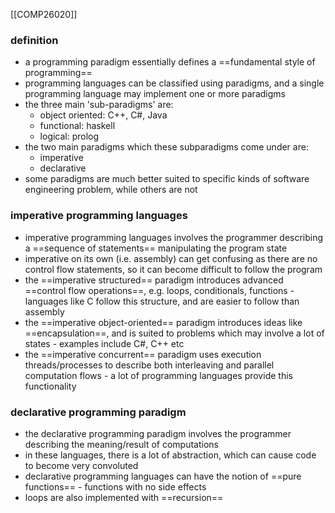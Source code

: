 [[COMP26020]]

### definition
- a programming paradigm essentially defines a ==fundamental style of programming==
- programming languages can be classified using paradigms, and a single programming language may implement one or more paradigms
- the three main 'sub-paradigms' are:
	- object oriented: C++, C#, Java
	- functional: haskell
	- logical: prolog
- the two main paradigms which these subparadigms come under are:
	- imperative
	- declarative
- some paradigms are much better suited to specific kinds of software engineering problem, while others are not

### imperative programming languages
- imperative programming languages involves the programmer describing a ==sequence of statements== manipulating the program state
- imperative on its own (i.e. assembly) can get confusing as there are no control flow statements, so it can become difficult to follow the program
- the ==imperative structured== paradigm introduces advanced ==control flow operations==, e.g. loops, conditionals, functions - languages like C follow this structure, and are easier to follow than assembly
- the ==imperative object-oriented== paradigm introduces ideas like ==encapsulation==, and is suited to problems which may involve a lot of states - examples include C#, C++ etc
- the ==imperative concurrent== paradigm uses execution threads/processes to describe both interleaving and parallel computation flows - a lot of programming languages provide this functionality

### declarative programming paradigm
- the declarative programming paradigm involves the programmer describing the meaning/result of computations
- in these languages, there is a lot of abstraction, which can cause code to become very convoluted
- declarative programming languages can have the notion of ==pure functions== - functions with no side effects
- loops are also implemented with ==recursion==

